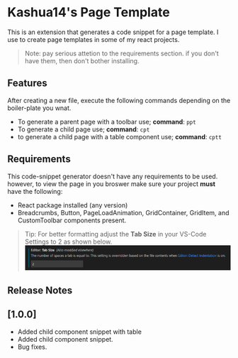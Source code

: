 # Kashua14's Page Template

This is an extension that generates a code snippet for a page template. I use to create page templates in some of my react projects.

> Note: pay serious attetion to the requirements section. if you don't have them, then don't bother installing.

## Features

After creating a new file, execute the following commands depending on the boiler-plate you wnat.

* To generate a parent page with a toolbar use;
**command**: `ppt`
* To generate a child page use;
**command**: `cpt`
* to generate a child page with a table component use;
**command**: `cptt`

## Requirements

This code-snippet generator doesn't have any requirements to be used. however, to view the page in you broswer make sure your project **must** have the following:

* React package installed (any version)
* Breadcrumbs, Button, PageLoadAnimation, GridContainer, GridItem, and CustomToolbar components present.

> Tip: For better formatting adjust the **Tab Size** in your VS-Code Settings to 2 as shown below.
![tab-size-img](images/tab-size.PNG)

## Release Notes

## [1.0.0]

* Added child component snippet with table
* Added child component snippet.
* Bug fixes.

